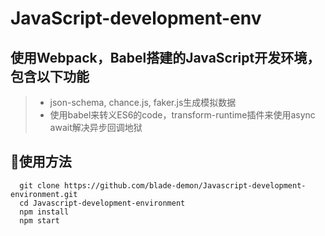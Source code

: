 # JavaScript-development-env
## 使用Webpack，Babel搭建的JavaScript开发环境，包含以下功能
> * json-schema, chance.js, faker.js生成模拟数据
> * 使用babel来转义ES6的code，transform-runtime插件来使用async await解决异步回调地狱

## 使用方法
  ```shell
    git clone https://github.com/blade-demon/Javascript-development-environment.git
    cd Javascript-development-environment
    npm install
    npm start
  ```
